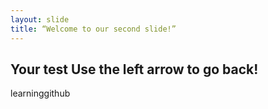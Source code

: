 ```yaml
---
layout: slide
title: “Welcome to our second slide!”
---
```

Your test
Use the left arrow to go back!
---
learninggithub
